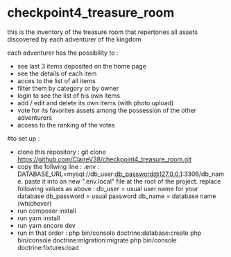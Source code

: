 # checkpoint4_treasure_room 

this is the inventory of the treasure room that repertories all assets discovered by each adventurer of the kingdom

each adventurer has the possibility to :
- see last 3 items deposited on the home page
- see the details of each item
- acces to the list of all items
- filter them by category or by owner
- login to see the list of his own items
- add / edit and delete its own items (with photo upload)
- vote for its favorites assets among the possession of the other adventurers
- access to the ranking of the votes

#to set up :

- clone this repository : git clone https://github.com/ClaireV38/checkpoint4_treasure_room.git
- copy the follwing line : .env : DATABASE_URL=mysql://db_user:db_password@127.0.0.1:3306/db_name. 
paste it into an new ".env.local" file at the root of the project. replace following values as above :
db_user = usual user name for your database
db_password = usual password
db_name = database name (whichever)
- run composer install
- run yarn install
- run yarn encore dev
- run in that order :
php bin/console doctrine:database:create
php bin/console doctrine:migration:migrate
php bin/console doctrine:fixtures:load





